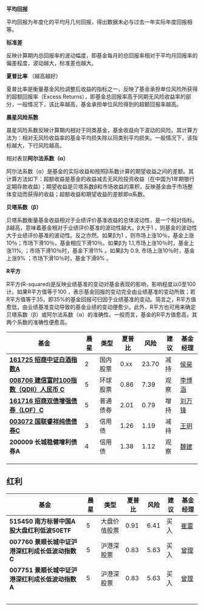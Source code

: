**平均回报**

平均回报为年度化的平均月几何回报，得出数据未必与过去一年实际年度回报相等。

**标准差**

反映计算期内总回报率的波动幅度，即基金每月的总回报率相对于平均月回报率的偏差程度，波动越大，标准差也越大。

**夏普比率** （越高越好）

夏普比率是衡量基金风险调整后收益的指标之一，反映了基金承担单位风险所获得的超额回报率（Excess Returns），即基金总回报率高于同期无风险收益率的部分，一般情况下，该比率越高，基金承担单位风险得到的超额回报率越高。

**晨星风险系数**

晨星风险系数反映计算期内相对于同类基金，基金收益向下波动的风险。其计算方法为：相对无风险收益率的基金平均损失除以同类别平均损失。一般情况下，该指标越大，下行风险越高。

相对表现**阿尔法系数（α）**

阿尔法系数（α）是基金的实际收益和按照β系数计算的期望收益之间的差额。其计算方法如下：超额收益是基金的收益减去无风险投资收益（在中国为1年期银行定期存款收益）；期望收益是贝塔系数β和市场收益的乘积，反映基金由于市场整体变动而获得的收益；超额收益和期望收益的差额即α系数。

**贝塔系数（β）**

贝塔系数衡量基金收益相对于业绩评价基准收益的总体波动性，是一个相对指标。β越高，意味着基金相对于业绩评价基准的波动性越大。β大于1 ，则基金的波动性大于业绩评价基准的波动性。反之亦然。如果β为1 ，则市场上涨10％，基金上涨10％；市场下滑10％，基金相应下滑10％。如果β为 1.1,市场上涨10％时，基金上涨11%, ；市场下滑10％时，基金下滑11% 。如果β为 0.9, 市场上涨10％时，基金上涨9% ；市场下滑10％时，基金下滑9% 。

**R平方**

R平方(R-squared)是反映业绩基准的变动对基金表现的影响，影响程度以0至100计。如果R平方值等于100 ，表示基金回报的变动完全由业绩基准的变动所致；若R平方值等于35，即35%的基金回报可归因于业绩基准的变动。简言之，R平方值愈低，由业绩基准变动导致的基金业绩的变动便愈少。此外，R平方也可用来确定贝塔系数（β）或阿尔法系数（α）的准确性。一般而言，基金的R平方值愈高，其两个系数的准确性便愈高。

| 基金                                                         | 晨星 | 类型     | 夏普比 | 风险  | 建议 | 基金经理                                                     |
| ------------------------------------------------------------ | ---- | -------- | ------ | ----- | ---- | ------------------------------------------------------------ |
| [**161725 招商中证白酒指数A**](https://www.morningstar.cn/quicktake/0P0001606X) | 2    | 国内股票 | 0.xx   | 23.70 | 减持 | [侯昊](https://www.morningstar.cn/fundmanagers/managerhistory.aspx?managerid=2188087) |
| [**008706 建信富时100指数（QDII）人民币 C**](https://www.morningstar.cn/quicktake/0P0001J2E6) | 5    | 环球股票 | 0.86   | 7.39  | 观察 | [李博涵](https://www.morningstar.cn/fundmanagers/managerhistory.aspx?managerid=2170285) |
| [**161716 招商双债增强债券（LOF）C**](https://www.morningstar.cn/quicktake/0P00015I99) | 5    | 普通债券 | 2.01   | 0.79  | 增持 | [刘万锋 ](https://www.morningstar.cn/fundmanagers/managerhistory.aspx?managerid=2177811) |
| [**003072 国联睿祥纯债债券C**](https://www.morningstar.cn/quicktake/0P0001JBXO) | 3    | 信用债   | 1.26   | 1.19  | 减持 | [王玥 ](https://www.morningstar.cn/fundmanagers/managerhistory.aspx?managerid=2171490) |
| **200009 长城稳健增利债券A**                                 | 4    | 信用债   | 1.38   | 1.12  | 观察 | [魏建 ](https://www.morningstar.cn/fundmanagers/managerhistory.aspx?managerid=2199174) |
|                                                              |      |          |        |       |      |                                                              |
|                                                              |      |          |        |       |      |                                                              |
|                                                              |      |          |        |       |      |                                                              |



## 红利


| 基金                                             | 晨星 | 类型         | 夏普比 | 风险 | 建议 | 基金经理                                                     |
| ------------------------------------------------ | ---- | ------------ | ------ | ---- | ---- | ------------------------------------------------------------ |
| **515450 南方标普中国A股大盘红利低波50ETF**      | 5    | 大盘价值股票 | 0.91   | 6.41 | 买入 | [崔蕾 ](https://www.morningstar.cn/fundmanagers/managerhistory.aspx?managerid=2192493) |
| **007760 景顺长城中证沪港深红利成长低波动指数C** | 5    | 沪港深股票   | 0.83   | 5.63 | 买入 | [曾理 ](https://www.morningstar.cn/fundmanagers/managerhistory.aspx?managerid=2192182) |
| **007751 景顺长城中证沪港深红利成长低波动指数A** | 5    | 沪港深股票   | 0.83   | 5.63 | 买入 | [曾理 ](https://www.morningstar.cn/fundmanagers/managerhistory.aspx?managerid=2192182) |
|                                                  |      |              |        |      |      |                                                              |
|                                                  |      |              |        |      |      |                                                              |
|                                                  |      |              |        |      |      |                                                              |
|                                                  |      |              |        |      |      |                                                              |
|                                                  |      |              |        |      |      |                                                              |


